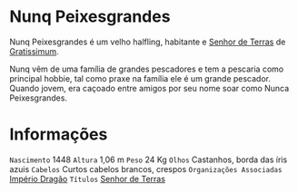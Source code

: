 <!-- TITLE: Nunq Peixesgrandes -->
<!-- SUBTITLE: Visão geral sobre Nunq Peixesgrandes -->

# Nunq Peixesgrandes
Nunq Peixesgrandes é um velho halfling, habitante e [Senhor de Terras](http://localhost/rankings-e-titulos/senhor-de-terras#senhor-de-terras) de [Gratissimum](http://localhost/lugares/plano-material/drafeon/noroeste-de-drafeon/gratissimum#gratissimum).

Nunq vêm de uma família de grandes pescadores e tem a pescaria como principal hobbie, tal como praxe na família ele é um grande pescador. Quando jovem, era caçoado entre amigos por seu nome soar como Nunca Peixesgrandes.

# Informações
`Nascimento` 1448
`Altura` 1,06 m
`Peso` 24 Kg
`Olhos` Castanhos, borda das íris azuis
`Cabelos` Curtos cabelos brancos, crespos
`Organizações Associadas` [Império Dragão](http://localhost/faccoes/nacoes/imperio-dragao#imperio-dragao)
`Títulos` [Senhor de Terras](http://localhost/rankings-e-titulos/senhor-de-terras#senhor-de-terras)

